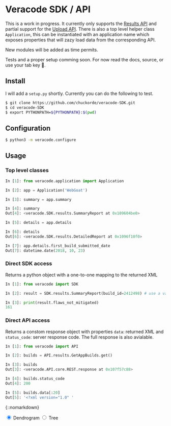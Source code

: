 # Veracode SDK / API

This is a work in progress.  It currently only supports the [Results API](https://help.veracode.com/reader/LMv_dtSHyb7iIxAQznC~9w/WgCXPStuSb3isrDrHlmV9Q) and partial support for the [Upload API](https://help.veracode.com/reader/LMv_dtSHyb7iIxAQznC~9w/qUW0fV37Fd~NHav8afNqMg). There is also a top level helper class `Application`,
this can be instantiated with an application name which exposes properties that will zazy load data from the corresponding API.

New modules will be added as time permits.

Tests and a proper setup comming soon. For now read the docs, source, or use your tab key 🤪.

## Install

I will add a `setup.py` shortly.  Currently you can do the following to test.

```bash
$ git clone https://github.com/chuckorde/veracode-SDK.git
$ cd veracode-SDK
$ export PYTHONPATH=${PYTHONPATH}:$(pwd)
```

## Configuration
```bash
$ python3 -m veracode.configure
```

## Usage

### Top level classes

```python
In [1]: from veracode.application import Application

In [2]: app = Application('WebGoat')

In [3]: summary = app.summary

In [4]: summary
Out[4]: <veracode.SDK.results.SummaryReport at 0x109604be0>

In [5]: details = app.details

In [6]: details
Out[6]: <veracode.SDK.results.DetailedReport at 0x1096f10f0>

In [7]: app.details.first_build_submitted_date
Out[7]: datetime.date(2018, 10, 23)
```

### Direct SDK access
Returns a python object with a one-to-one mapping to the returned XML

```python
In [1]: from veracode import SDK

In [2]: result = SDK.results.SummaryReport(build_id=2412498) # use a valid id for your app.

In [3]: print(result.flaws_not_mitigated)
161

```

### Direct API access
Returns a constom response object with properties `data`: returned XML and `status_code`: server response code.  The full response is also avialable.

```python
In [1]: from veracode import API

In [2]: builds = API.results.GetAppBuilds.get()

In [3]: builds
Out[3]: <veracode.API.core.REST.response at 0x107f57c88>

In [4]: builds.status_code
Out[4]: 200

In [5]: builds.data[:20]
Out[5]: '<?xml version="1.0" '

```

{::nomarkdown}

<!DOCTYPE html>
<meta charset="utf-8">
<style>
    svg {padding: 30px}

.node circle {
  fill: #999;
}

.node text {
  font: 12px sans-serif;
}

.node--internal circle {
  fill: #555;
}

.node--internal text {
  text-shadow: 0 1px 0 #fff, 0 -1px 0 #fff, 1px 0 0 #fff, -1px 0 0 #fff;
}

.link {
  fill: none;
  stroke: #555;
  stroke-opacity: 0.4;
  stroke-width: 1.5px;
}

form {
  font-family: "Helvetica Neue", Helvetica, Arial, sans-serif;
  position: absolute;
  left: 10px;
  top: 10px;
    display: none;
}

label {
  display: block;
}

</style>
<form>
  <label><input type="radio" name="mode" value="cluster" checked> Dendrogram</label>
  <label><input type="radio" name="mode" value="tree"> Tree</label>
</form>
<svg width="1000" height="6000"></svg>
<script src="//d3js.org/d3.v4.min.js"></script>
<script>

var svg = d3.select("svg"),
    width = +svg.attr("width"),
    height = +svg.attr("height"),
    g = svg.append("g").attr("transform", "translate(40,0)");

var tree = d3.tree()
    .size([height - 100, width - 160]);

var cluster = d3.cluster()
    .size([height, width - 200]);

var stratify = d3.stratify()
    .parentId(function(d) { return d.id.substring(0, d.id.lastIndexOf("#")); });

d3.csv("flare.csv", function(error, data) {
  if (error) throw error;

  var root = stratify(data)
      .sort(function(a, b) { return (a.height - b.height) || a.id.localeCompare(b.id); });

  cluster(root);

  var link = g.selectAll(".link")
      .data(root.descendants().slice(1))
    .enter().append("path")
      .attr("class", "link")
      .attr("d", diagonal);

  var node = g.selectAll(".node")
      .data(root.descendants())
    .enter().append("g")
      .attr("class", function(d) { return "node" + (d.children ? " node--internal" : " node--leaf"); })
      .attr("transform", function(d) { return "translate(" + d.y + "," + d.x + ")"; });

  node.append("circle")
      .attr("r", 2.5);

  node.append("text")
      .attr("dy", 3)
      .attr("x", function(d) { return d.children ? -8 : 8; })
      .style("text-anchor", function(d) { return d.children ? "end" : "start"; })
      .text(function(d) { return d.id.substring(d.id.lastIndexOf("#") + 1); });

  d3.selectAll("input")
      .on("change", changed);

    /*
  var timeout = setTimeout(function() {
    d3.select("input[value=\"tree\"]")
        .property("checked", true)
        .dispatch("change");
  }, 1000);
  */

  function changed() {
    timeout = clearTimeout(timeout);
    (this.value === "tree" ? tree : cluster)(root);
    var t = d3.transition().duration(750);
    node.transition(t).attr("transform", function(d) { return "translate(" + d.y + "," + d.x + ")"; });
    link.transition(t).attr("d", diagonal);
  }
});

function diagonal(d) {
  return "M" + d.y + "," + d.x
      + "C" + (d.parent.y + 100) + "," + d.x
      + " " + (d.parent.y + 100) + "," + d.parent.x
      + " " + d.parent.y + "," + d.parent.x;
}

</script>
{:/}
